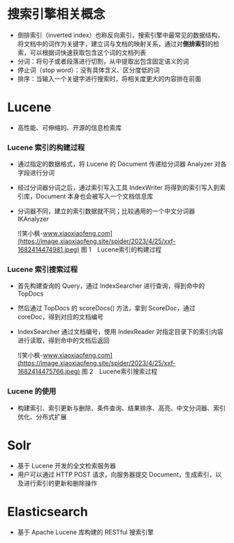 # 搜索引擎相关概念 #

 *  倒排索引（inverted index）也称反向索引，搜索引擎中最常见的数据结构，将文档中的词作为关键字，建立词与文档的映射关系，通过对**倒排索引**的检索，可以根据词快速获取包含这个词的文档列表
 *  分词：将句子或者段落进行切割，从中提取出包含固定语义的词
 *  停止词（stop word）：没有具体含义、区分度低的词
 *  排序：当输入一个关键字进行搜索时，将相关度更大的内容排在前面

# Lucene #

 *  高性能、可伸缩的、开源的信息检索库

### Lucene 索引的构建过程 ###

 *  通过指定的数据格式，将 Lucene 的 Document 传递给分词器 Analyzer 对各字段进行分词
 *  经过分词器分词之后，通过索引写入工具 IndexWriter 将得到的索引写入到索引库，Document 本身也会被写入一个文档信息库
 *  分词器不同，建立的索引数据就不同；比较通用的一个中文分词器 IKAnalyzer
    
     ![笑小枫-www.xiaoxiaofeng.com](https://image.xiaoxiaofeng.site/spider/2023/4/25/xxf-1682414474981.jpeg) 
    图 1 Lucene索引的构建过程

### Lucene 索引搜索过程 ###

 *  首先构建查询的 Query，通过 IndexSearcher 进行查询，得到命中的 TopDocs
 *  然后通过 TopDocs 的 scoreDocs() 方法，拿到 ScoreDoc，通过 coreDoc，得到对应的文档编号
 *  IndexSearcher 通过文档编号，使用 IndexReader 对指定目录下的索引内容进行读取，得到命中的文档后返回
    
     ![笑小枫-www.xiaoxiaofeng.com](https://image.xiaoxiaofeng.site/spider/2023/4/25/xxf-1682414475766.jpeg) 
    图 2 Lucene索引搜索过程

### Lucene 的使用 ###

 *  构建索引、索引更新与删除、条件查询、结果排序、高亮、中文分词器、索引优化、分布式扩展

# Solr #

 *  基于 Lucene 开发的全文检索服务器
 *  用户可以通过 HTTP POST 请求，向服务器提交 Document，生成索引，以及进行索引的更新和删除操作

# Elasticsearch #

 *  基于 Apache Lucene 库构建的 RESTful 搜索引擎


[Lucene]: https://static.sitestack.cn/projects/sdky-java-note/54f1747db533ee69630c20009e15fe57.jpeg
[Lucene 1]: https://static.sitestack.cn/projects/sdky-java-note/eb997825674895d35a4a7d58dd5cf370.jpeg